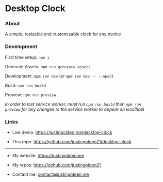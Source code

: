 # Desktop Clock

### About

A simple, resizable and customizable clock for any device

### Development

First time setup: `npm i`

Generate Assets: `npm run generate-assets`

Development: `npm run dev` (or `npm run dev -- --open`)

Build: `npm run build`

Preview: `npm run preview`

_In order to test service worker, must run `npm run build` then `npm run preview` for any changes to the service worker to appear on localhost_

### Links

- Live demo: https://justingolden.me/desktop-clock

- This repo: https://github.com/justingolden21/desktop-clock

<hr>

- My website: https://justingolden.me

- My repos: https://github.com/justingolden21

- Contact me: contact@justingolden.me

